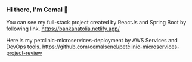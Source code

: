 ### Hi there, I'm Cemal 👋

You can see my full-stack project created by ReactJs and Spring Boot by following link.
https://bankanatolia.netlify.app/

Here is my petclinic-microservices-deployment by AWS Services and DevOps tools. 
https://github.com/cemalsenel/petclinic-microservices-project-review

<!--
**cemalsenel/cemalsenel** is a ✨ _special_ ✨ repository because its `README.md` (this file) appears on your GitHub profile.

Here are some ideas to get you started:

- 🔭 I’m currently working on ...
- 🌱 I’m currently learning ...
- 👯 I’m looking to collaborate on ...
- 🤔 I’m looking for help with ...
- 💬 Ask me about ...
- 📫 How to reach me: ...
- 😄 Pronouns: ...
- ⚡ Fun fact: ...
-->
